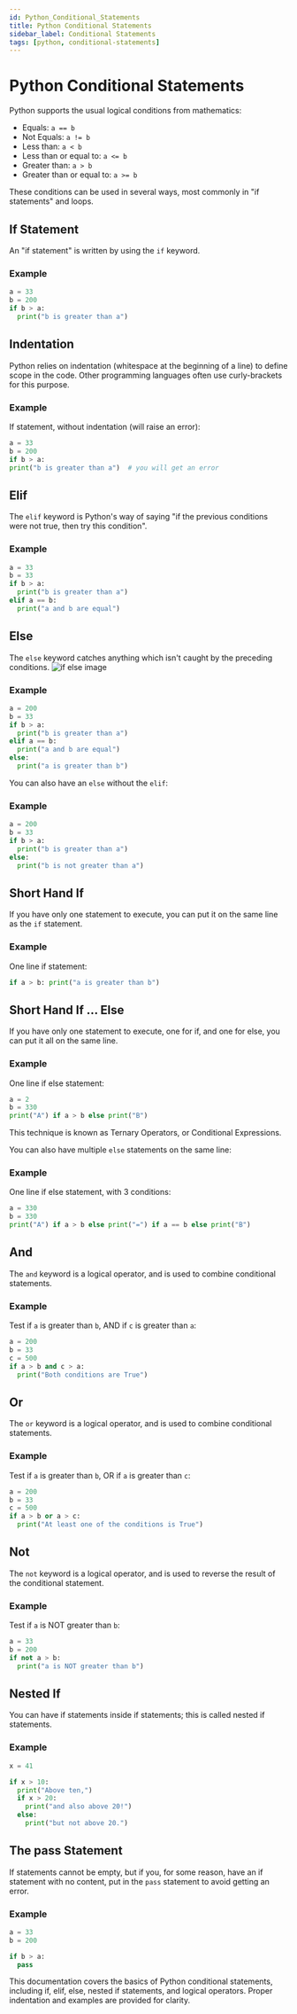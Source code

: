 ```yaml
---
id: Python_Conditional_Statements
title: Python Conditional Statements
sidebar_label: Conditional Statements
tags: [python, conditional-statements]
---
```


# Python Conditional Statements

Python supports the usual logical conditions from mathematics:

- Equals: `a == b`
- Not Equals: `a != b`
- Less than: `a < b`
- Less than or equal to: `a <= b`
- Greater than: `a > b`
- Greater than or equal to: `a >= b`

These conditions can be used in several ways, most commonly in "if statements" and loops.

## If Statement

An "if statement" is written by using the `if` keyword.

### Example

```python
a = 33
b = 200
if b > a:
  print("b is greater than a")
```

## Indentation

Python relies on indentation (whitespace at the beginning of a line) to define scope in the code. Other programming languages often use curly-brackets for this purpose.

### Example

If statement, without indentation (will raise an error):

```python
a = 33
b = 200
if b > a:
print("b is greater than a")  # you will get an error
```

## Elif

The `elif` keyword is Python's way of saying "if the previous conditions were not true, then try this condition".

### Example

```python
a = 33
b = 33
if b > a:
  print("b is greater than a")
elif a == b:
  print("a and b are equal")
```

## Else

The `else` keyword catches anything which isn't caught by the preceding conditions.
![if else image](https://images.wondershare.com/edrawmax/article2023/flowchart-if-else/if-else-statements-flowcharts-insight.jpg)
### Example

```python
a = 200
b = 33
if b > a:
  print("b is greater than a")
elif a == b:
  print("a and b are equal")
else:
  print("a is greater than b")
```

You can also have an `else` without the `elif`:

### Example

```python
a = 200
b = 33
if b > a:
  print("b is greater than a")
else:
  print("b is not greater than a")
```

## Short Hand If

If you have only one statement to execute, you can put it on the same line as the `if` statement.

### Example

One line if statement:

```python
if a > b: print("a is greater than b")
```

## Short Hand If ... Else

If you have only one statement to execute, one for if, and one for else, you can put it all on the same line.

### Example

One line if else statement:

```python
a = 2
b = 330
print("A") if a > b else print("B")
```

This technique is known as Ternary Operators, or Conditional Expressions.

You can also have multiple `else` statements on the same line:

### Example

One line if else statement, with 3 conditions:

```python
a = 330
b = 330
print("A") if a > b else print("=") if a == b else print("B")
```

## And

The `and` keyword is a logical operator, and is used to combine conditional statements.

### Example

Test if `a` is greater than `b`, AND if `c` is greater than `a`:

```python
a = 200
b = 33
c = 500
if a > b and c > a:
  print("Both conditions are True")
```

## Or

The `or` keyword is a logical operator, and is used to combine conditional statements.

### Example

Test if `a` is greater than `b`, OR if `a` is greater than `c`:

```python
a = 200
b = 33
c = 500
if a > b or a > c:
  print("At least one of the conditions is True")
```

## Not

The `not` keyword is a logical operator, and is used to reverse the result of the conditional statement.

### Example

Test if `a` is NOT greater than `b`:

```python
a = 33
b = 200
if not a > b:
  print("a is NOT greater than b")
```

## Nested If

You can have if statements inside if statements; this is called nested if statements.

### Example

```python
x = 41

if x > 10:
  print("Above ten,")
  if x > 20:
    print("and also above 20!")
  else:
    print("but not above 20.")
```

## The pass Statement

If statements cannot be empty, but if you, for some reason, have an if statement with no content, put in the `pass` statement to avoid getting an error.

### Example

```python
a = 33
b = 200

if b > a:
  pass
```

This documentation covers the basics of Python conditional statements, including if, elif, else, nested if statements, and logical operators. Proper indentation and examples are provided for clarity.